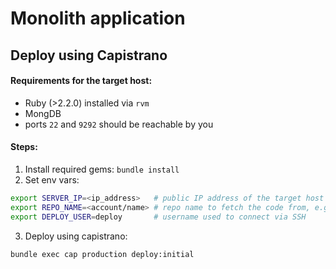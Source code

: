 # Monolith application

## Deploy using Capistrano

#### Requirements for the target host:
* Ruby (>2.2.0) installed via `rvm`
* MongDB
* ports `22` and `9292` should be reachable by you

#### Steps:
1. Install required gems:
`bundle install`
2. Set env vars:
```bash
export SERVER_IP=<ip_address>   # public IP address of the target host
export REPO_NAME=<account/name> # repo name to fetch the code from, e.g. Artemmkin/reddit
export DEPLOY_USER=deploy       # username used to connect via SSH
```
3. Deploy using capistrano:
```bash
bundle exec cap production deploy:initial
```
